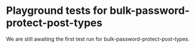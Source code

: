 # Playground tests for bulk-password-protect-post-types
We are still awaiting the first test run for bulk-password-protect-post-types.
